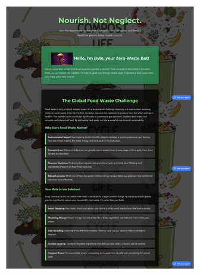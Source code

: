 ![image alt](https://github.com/Ajay3699-editor/Leftover-Helper/blob/b9a605b99558a95aebda99a97fa27c0763dc645a/screencapture-leftover-helper-vercel-app-2025-10-26-12_55_19.png)

